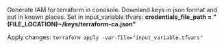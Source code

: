 Generate IAM for terraform in conosole. 
Downland keys in json format and put in known places. 
Set in input_variable.tfvars: 
**credentials_file_path = "(FILE_LOCATION)~/keys/terraform-ca.json"**

Apply changes:
`terraform apply -var-file="input_variable.tfvars"`


